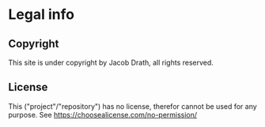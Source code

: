 # Legal info

## Copyright
This site is under copyright by Jacob Drath, all rights reserved.

## License
This ("project"/"repository") has no license, therefor cannot be used for any purpose. See https://choosealicense.com/no-permission/